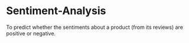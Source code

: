 # Sentiment-Analysis
To predict whether the sentiments about a product (from its reviews) are positive or negative.
